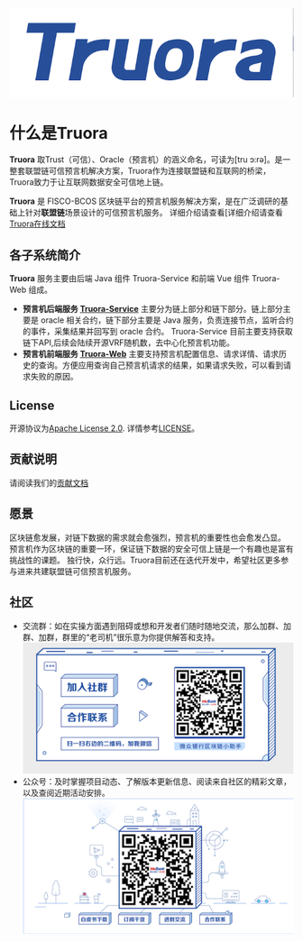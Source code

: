 ![image](./images/logo.png)
# 什么是Truora

**Truora** 取Trust（可信）、Oracle（预言机）的涵义命名，可读为[tru ɔ:rə]。是一整套联盟链可信预言机解决方案，Truora作为连接联盟链和互联网的桥梁，Truora致力于让互联网数据安全可信地上链。

**Truora** 是 FISCO-BCOS 区块链平台的预言机服务解决方案，是在广泛调研的基础上针对**联盟链**场景设计的可信预言机服务。 详细介绍请查看[详细介绍请查看[Truora在线文档](https://truora.readthedocs.io/)
                                                                                 
                                                                                    
## 各子系统简介
**Truora** 服务主要由后端 Java 组件 Truora-Service 和前端 Vue 组件 Truora-Web 组成。

* **预言机后端服务 [Truora-Service](https://github.com/WeBankBlockchain/Truora-Service)** 
 主要分为链上部分和链下部分。链上部分主要是 oracle 相关合约，链下部分主要是 Java 服务，负责连接节点，监听合约的事件，采集结果并回写到 oracle 合约。
 Truora-Service 目前主要支持获取链下API,后续会陆续开源VRF随机数，去中心化预言机功能。
* **预言机前端服务 [Truora-Web](https://github.com/WeBankBlockchain/Truora-Web)**
 主要支持预言机配置信息、请求详情、请求历史的查询。方便应用查询自己预言机请求的结果，如果请求失败，可以看到请求失败的原因。

## License

开源协议为[Apache License 2.0](http://www.apache.org/licenses/). 详情参考[LICENSE](../LICENSE)。
    
## 贡献说明
请阅读我们的[贡献文档](https://truora.readthedocs.io/zh_CN/latest/docs/CONTRIBUTING.html)

## 愿景
   区块链愈发展，对链下数据的需求就会愈强烈，预言机的重要性也会愈发凸显。
   预言机作为区块链的重要一环，保证链下数据的安全可信上链是一个有趣也是富有挑战性的课题。
   独行快，众行远。Truora目前还在迭代开发中，希望社区更多参与进来共建联盟链可信预言机服务。

## 社区
  - 交流群：如在实操方面遇到阻碍或想和开发者们随时随地交流，那么加群、加群、加群，群里的“老司机”很乐意为你提供解答和支持。
  ![小助手](./images/assistant.png)
  - 公众号：及时掌握项目动态、了解版本更新信息、阅读来自社区的精彩文章，以及查阅近期活动安排。
  ![公众号](./images/account.png)